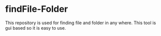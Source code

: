 # findFile-Folder
This repository is used for finding file and folder in any where. This tool is gui based so it is easy to use.
